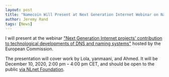 ```yaml
---
layout: post
title: "Namecoin Will Present at Next Generation Internet Webinar on Naming Systems"
author: Jeremy Rand
tags: [News]
---
```


I will present at the webinar ["Next Generation Internet projects’ contribution to technological developments of DNS and naming systems"](https://www.ngi.eu/event/ngi-projects-contribution-to-technological-developments-of-dns-and-naming-systems/?instance_id=423) hosted by the European Commission.

The presentation will cover work by Lola, yanmaani, and Ahmed.  It will be December 10, 2020, 2:00 pm – 4:00 pm CET, and should be open to the public [via NLnet Foundation](https://bbb.tbm.tudelft.nl/b/mic-hhp-gxg-uyc).
